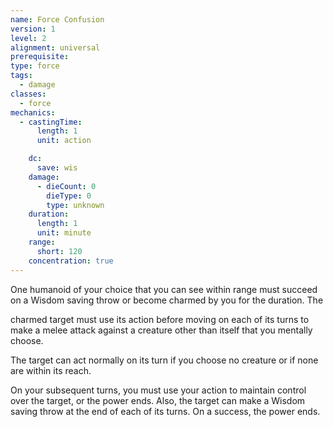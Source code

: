 ```yaml
---
name: Force Confusion
version: 1
level: 2
alignment: universal
prerequisite: 
type: force
tags:
  - damage
classes:
  - force
mechanics:
  - castingTime:
      length: 1
      unit: action

    dc:
      save: wis
    damage:
      - dieCount: 0
        dieType: 0
        type: unknown
    duration:
      length: 1
      unit: minute
    range:
      short: 120
    concentration: true
---
```

One humanoid of your choice that you can see within range must succeed on a Wisdom saving throw or become charmed by you for the duration. The 

charmed target must use its action before moving on each of its turns to make a melee attack against a creature other than itself that you mentally choose.

The target can act normally on its turn if you choose no creature or if none are within its reach.

On your subsequent turns, you must use your action to maintain control over the target, or the power ends. Also, the target can make a Wisdom saving throw at the end of each of its turns. On a success, the power ends.
    